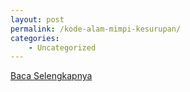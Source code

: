 ```yaml
---
layout: post
permalink: /kode-alam-mimpi-kesurupan/
categories:
    - Uncategorized
---
```


[Baca Selengkapnya](/08)